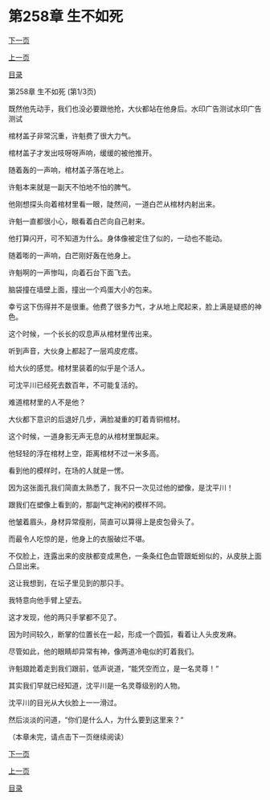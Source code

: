 <h1>第258章   生不如死</h1>
            <div><p><a href="./0772_%E7%AC%AC258%E7%AB%A0_%E7%94%9F%E4%B8%8D%E5%A6%82%E6%AD%BB.md">下一页</a></p><p><a href="./0770_%E7%AC%AC257%E7%AB%A0_%E9%93%9C%E6%A3%BA.md">上一页</a></p><p><a href="../">目录</a></p></div>
            <div><p>第258章   生不如死 (第1/3页)</p><p>既然他先动手，我们也没必要跟他抢，大伙都站在他身后。水印广告测试水印广告测试</p><p>棺材盖子非常沉重，许魁费了很大力气。</p><p>棺材盖子才发出吱呀呀声响，缓缓的被他推开。</p><p>随着轰的一声响，棺材盖子落在地上。</p><p>许魁本来就是一副天不怕地不怕的脾气。</p><p>他刚想探头向着棺材里看一眼，陡然间，一道白芒从棺材内射出来。</p><p>许魁一直都很小心，眼看着白芒向自己射来。</p><p>他打算闪开，可不知道为什么。身体像被定住了似的，一动也不能动。</p><p>随着嘭的一声响，白芒刚好轰在他身上。</p><p>许魁啊的一声惨叫，向着石台下面飞去。</p><p>脑袋撞在墙壁上面，撞出一个鸡蛋大小的包来。</p><p>幸亏这下伤得并不是很重。他费了很多力气，才从地上爬起来，脸上满是疑惑的神色。</p><p>这个时候，一个长长的叹息声从棺材里传出来。</p><p>听到声音，大伙身上都起了一层鸡皮疙瘩。</p><p>给大伙的感觉。棺材里装着的似乎是个活人。</p><p>可沈平川已经死去数百年，不可能复活的。</p><p>难道棺材里的人不是他？</p><p>大伙都下意识的后退好几步，满脸凝重的盯着青铜棺材。</p><p>这个时候，一道身影无声无息的从棺材里飘起来。</p><p>他轻轻的浮在棺材上空，距离棺材不过一米多高。</p><p>看到他的模样时，在场的人就是一愣。</p><p>因为这张面孔我们简直太熟悉了，我不只一次见过他的塑像，是沈平川！</p><p>跟我们在塑像上看到的，那副气定神闲的模样不同。</p><p>他皱着眉头，身材异常瘦削，简直可以算得上是皮包骨头了。</p><p>而最令人吃惊的是，他身上的衣服破烂不堪。</p><p>不仅脸上，连露出来的皮肤都变成黑色，一条条红色血管跟蚯蚓似的，从皮肤上面凸显出来。</p><p>这让我想到，在坛子里见到的那只手。</p><p>我特意向他手臂上望去。</p><p>这才发现，他的两只手掌都不见了。</p><p>因为时间较久，断掌的位置长在一起，形成一个圆弧，看着让人头皮发麻。</p><p>尽管如此，他的眼睛却异常有神，像两道冷电似的盯着我们。</p><p>许魁踉跄着走到我们跟前，低声说道，“能凭空而立，是一名灵尊！“</p><p>其实我们早就已经知道，沈平川是一名灵尊级别的人物。</p><p>沈平川的目光从大伙脸上一一滑过。</p><p>然后淡淡的问道，“你们是什么人，为什么要到这里来？“</p><p>（本章未完，请点击下一页继续阅读）</p></div>
            <div><p><a href="./0772_%E7%AC%AC258%E7%AB%A0_%E7%94%9F%E4%B8%8D%E5%A6%82%E6%AD%BB.md">下一页</a></p><p><a href="./0770_%E7%AC%AC257%E7%AB%A0_%E9%93%9C%E6%A3%BA.md">上一页</a></p><p><a href="../">目录</a></p></div>